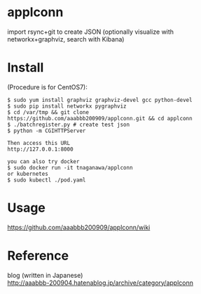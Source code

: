 # applconn
import rsync+git to create JSON (optionally visualize with networkx+graphviz, search with Kibana)

# Install
(Procedure is for CentOS7):
~~~~
$ sudo yum install graphviz graphviz-devel gcc python-devel
$ sudo pip install networkx pygraphviz
$ cd /var/tmp && git clone https://github.com/aaabbb200909/applconn.git && cd applconn
$ ./batchregister.py # create test json
$ python -m CGIHTTPServer

Then access this URL
http://127.0.0.1:8000

you can also try docker
$ sudo docker run -it tnaganawa/applconn
or kubernetes
$ sudo kubectl ./pod.yaml
~~~~

# Usage
https://github.com/aaabbb200909/applconn/wiki

# Reference
blog (written in Japanese)  
http://aaabbb-200904.hatenablog.jp/archive/category/applconn

